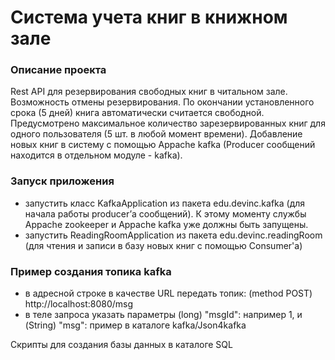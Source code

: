 # Система учета книг в книжном зале

### Описание проекта

Rest API для резервирования свободных книг в читальном зале. Возможность отмены резервирования. По окончании установленного срока (5 дней) книга автоматически считается свободной. Предусмотрено максимальное количество зарезервированных книг для одного пользователя (5 шт. в любой момент времени). Добавление новых книг в систему с помощью Appache kafka (Producer сообщений находится в отдельном модуле - kafka).

### Запуск приложения

* запустить класс KafkaApplication из пакета edu.devinc.kafka (для начала работы producer’а сообщений). К этому моменту службы Appache zookeeper и Appache kafka уже должны быть запущены.
* запустить ReadingRoomApplication из пакета edu.devinc.readingRoom (для чтения и записи в базу новых книг с помощью Consumer'а)

### Пример создания топика kafka

* в адресной строке в качестве URL передать топик: (method POST) http://localhost:8080/msg 
* в теле запроса указать параметры (long) "msgId": например 1, и (String) "msg": пример в каталоге kafka/Json4kafka

Скрипты для создания базы данных в каталоге SQL

